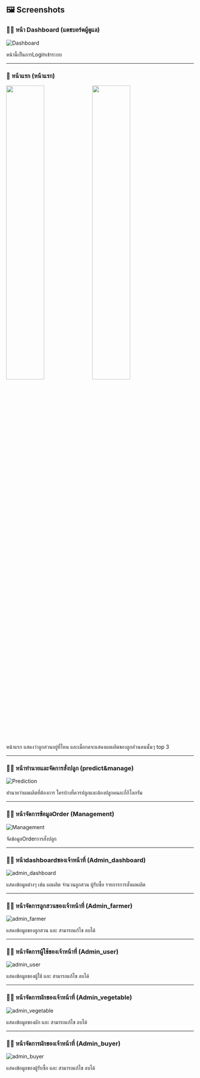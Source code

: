 ## 🖼️ Screenshots

### 🧑‍🌾 หน้า Dashboard (แดชบอร์ดผู้ดูแล)
![Dashboard](./screenshots/1.Login.png)

หน้านี้เป็นการLoginเข้าระบบ

---

### 📝 หน้าแรก (หน้าแรก)
<p float="left">
  <img src="./screenshots/2.index.png" width="45%" />
  <img src="./screenshots/3.index_onClick.png" width="45%" />
</p>

หน้าแรก แสดงว่าลูกสวนอยู่ที่ไหน และเมื่อกดจะแสดงผลผลิตของลูกส่วนคนนั้นๆ top 3

---

### 👩‍🌾 หน้าทำนายและจัดการสั่งปลูก (predict&manage)
![Prediction](./screenshots/4.predict&manage.png)

ทำนายว่าผลผลิตที่ต้องการ ใครบ้างที่ควรปลูกและต้องปลูกคนละกี่กิโลกรัม

---

### 👩‍🌾 หน้าจัดการข้อมูลOrder (Management)
![Management](./screenshots/5.manage_order.png)

จัดข้อมูลOrderการสั่งปลูก

---

### 👩‍🌾 หน้าdashboardของเจ้าหน้าที่ (Admin_dashboard)
![admin_dashboard](./screenshots/6.admin_dashboard.png)

แสดงข้อมูลต่างๆ เช่น ผลผลิต จำนวนลูกสวน ผู้รับซื้อ รายการการสั่งผลผลิต

---

### 👩‍🌾 หน้าจัดการลูกสวนของเจ้าหน้าที่ (Admin_farmer)
![admin_farmer](./screenshots/7.admin_farmer.png)

แสดงข้อมูลของลูกสวน และ สามารถแก้ไข ลบได้

---

### 👩‍🌾 หน้าจัดการผู้ใช้ของเจ้าหน้าที่ (Admin_user)
![admin_user](./screenshots/8.admin_user.png)

แสดงข้อมูลของผู้ใช้ และ สามารถแก้ไข ลบได้

---

### 👩‍🌾 หน้าจัดการผักของเจ้าหน้าที่ (Admin_vegetable)
![admin_vegetable](./screenshots/9.admin_vegetable.png)

แสดงข้อมูลของผัก และ สามารถแก้ไข ลบได้

---

### 👩‍🌾 หน้าจัดการผักของเจ้าหน้าที่ (Admin_buyer)
![admin_buyer](./screenshots/10.admin_buyer.png)

แสดงข้อมูลของผู้รับซื้อ และ สามารถแก้ไข ลบได้



